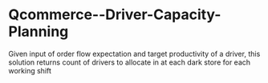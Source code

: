 # Qcommerce--Driver-Capacity-Planning
Given input of order flow expectation and target productivity of a driver, this solution returns count of drivers to allocate in at each dark store for each working shift
